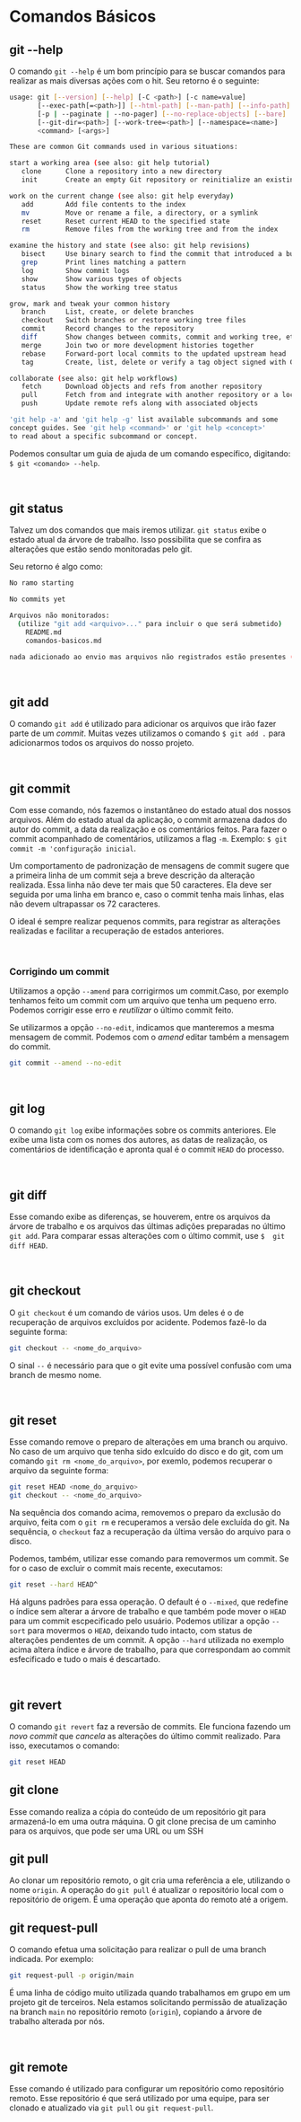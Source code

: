 # Comandos Básicos

## git --help

O comando `git --help` é um bom princípio para se buscar comandos para realizar as mais diversas ações com o hit. Seu retorno é o seguinte:

``` bash
usage: git [--version] [--help] [-C <path>] [-c name=value]
       [--exec-path[=<path>]] [--html-path] [--man-path] [--info-path]
       [-p | --paginate | --no-pager] [--no-replace-objects] [--bare]
       [--git-dir=<path>] [--work-tree=<path>] [--namespace=<name>]
       <command> [<args>]

These are common Git commands used in various situations:

start a working area (see also: git help tutorial)
   clone      Clone a repository into a new directory
   init       Create an empty Git repository or reinitialize an existing one

work on the current change (see also: git help everyday)
   add        Add file contents to the index
   mv         Move or rename a file, a directory, or a symlink
   reset      Reset current HEAD to the specified state
   rm         Remove files from the working tree and from the index

examine the history and state (see also: git help revisions)
   bisect     Use binary search to find the commit that introduced a bug
   grep       Print lines matching a pattern
   log        Show commit logs
   show       Show various types of objects
   status     Show the working tree status

grow, mark and tweak your common history
   branch     List, create, or delete branches
   checkout   Switch branches or restore working tree files
   commit     Record changes to the repository
   diff       Show changes between commits, commit and working tree, etc
   merge      Join two or more development histories together
   rebase     Forward-port local commits to the updated upstream head
   tag        Create, list, delete or verify a tag object signed with GPG

collaborate (see also: git help workflows)
   fetch      Download objects and refs from another repository
   pull       Fetch from and integrate with another repository or a local branch
   push       Update remote refs along with associated objects

'git help -a' and 'git help -g' list available subcommands and some
concept guides. See 'git help <command>' or 'git help <concept>'
to read about a specific subcommand or concept.
```

Podemos consultar um guia de ajuda de um comando específico, digitando: `$ git <comando> --help`.

<br />

## git status

Talvez um dos comandos que mais iremos utilizar. `git status` exibe o estado atual da árvore de trabalho. Isso possibilita que se confira as alterações que estão sendo monitoradas pelo git.

Seu retorno é algo como:

``` bash
No ramo starting

No commits yet

Arquivos não monitorados:
  (utilize "git add <arquivo>..." para incluir o que será submetido)
    README.md
    comandos-basicos.md

nada adicionado ao envio mas arquivos não registrados estão presentes (use "git add" to registrar)
```

<br />

## git add

O comando `git add` é utilizado para adicionar os arquivos que irão fazer parte de um *commit*. Muitas vezes utilizamos o comando `$ git add .` para adicionarmos todos os arquivos do nosso projeto.

<br />

## git commit

Com esse comando, nós fazemos o instantâneo do estado atual dos nossos arquivos. Além do estado atual da aplicação, o commit armazena dados do autor do commit, a data da realização e os comentários feitos. Para fazer o commit acompanhado de comentários, utilizamos a flag `-m`. Exemplo: `$ git commit -m 'configuração inicial`.

Um comportamento de padronização de mensagens de commit sugere que a primeira linha de um commit seja a breve descrição da alteração realizada. Essa linha não deve ter mais que 50 caracteres. Ela deve ser seguida por uma linha em branco e, caso o commit tenha mais linhas, elas não devem ultrapassar os 72 caracteres.

O ideal é sempre realizar pequenos commits, para registrar as alterações realizadas e facilitar a recuperação de estados anteriores.

<br />

### Corrigindo um commit

Utilizamos a opção `--amend` para corrigirmos um commit.Caso, por exemplo tenhamos feito um commit com um arquivo que tenha um pequeno erro. Podemos corrigir esse erro e *reutilizar* o último commit feito.

Se utilizarmos a opção `--no-edit`, indicamos que manteremos a mesma mensagem de commit. Podemos com o *amend* editar também a mensagem do commit.

``` bash
git commit --amend --no-edit
```

<br />

## git log

O comando `git log` exibe informações sobre os commits anteriores. Ele exibe uma lista com os nomes dos autores, as datas de realização, os comentários de identificação e apronta qual é o commit `HEAD` do processo.

<br />

## git diff

Esse comando exibe as diferenças, se houverem, entre os arquivos da árvore de trabalho e os arquivos das últimas adições preparadas no último `git add`. Para comparar essas alterações com o último commit, use `$  git diff HEAD`.

<br />

## git checkout

O `git checkout` é um comando de vários usos. Um deles é o de recuperação de arquivos excluídos por acidente. Podemos fazê-lo da seguinte forma:

``` bash
git checkout -- <nome_do_arquivo>
```

O sinal `--` é necessário para que o git evite uma possível confusão com uma branch de mesmo nome.

<br />

## git reset

Esse comando remove o preparo de alterações em uma branch ou arquivo. No caso de um arquivo que tenha sido exlcuído do disco e do git, com um comando `git rm <nome_do_arquivo>`, por exemlo, podemos recuperar o arquivo da seguinte forma:

``` bash
git reset HEAD <nome_do_arquivo>
git checkout -- <nome_do_arquivo>
```

Na sequência dos comando acima, removemos o preparo da exclusão do arquivo, feita com o `git rm` e recuperamos a versão dele excluída do git. Na sequência, o `checkout` faz a recuperação da última versão do arquivo para o disco.

Podemos, também, utilizar esse comando para removermos um commit. Se for o caso de excluir o commit mais recente, executamos:

``` bash
git reset --hard HEAD^
```

Há alguns padrões para essa operação. O default é o `--mixed`, que redefine o índice sem alterar a árvore de trabalho e que também pode mover o `HEAD` para um commit escpecificado pelo usuário. Podemos utilizar a opção `--sort` para movermos o `HEAD`, deixando tudo intacto, com status de alterações pendentes de um commit. A opção `--hard` utilizada no exemplo acima altera índice e árvore de trabalho, para que correspondam ao commit esfecificado e tudo o mais é descartado.

<br />

## git revert

O comando `git revert` faz a reversão de commits. Ele funciona fazendo um *novo commit* que *cancela* as alterações do último commit realizado. Para isso, executamos o comando:

``` bash
git reset HEAD
```

## git clone

Esse comando realiza a cópia do conteúdo de um repositório git para armazená-lo em uma outra máquina. O git clone precisa de um caminho para os arquivos, que pode ser uma URL ou um SSH

## git pull

Ao clonar um repositório remoto, o git cria uma referência a ele, utilizando o nome `origin`. A operação do `git pull` é atualizar o repositório local com o repositório de origem. É uma operação que aponta do remoto até a origem.

## git request-pull

O comando efetua uma solicitação para realizar o pull de uma branch indicada. Por exemplo:

``` bash
git request-pull -p origin/main
```

É uma linha de código muito utilizada quando trabalhamos em grupo em um projeto git de terceiros. Nela estamos solicitando permissão de atualização na branch `main` no repositório remoto (`origin`), copiando a árvore de trabalho alterada por nós.

<br />

## git remote

Esse comando é utilizado para configurar um repositório como repositório remoto. Esse repositório é que será utilizado por uma equipe, para ser clonado e atualizado via `git pull` ou `git request-pull`.
